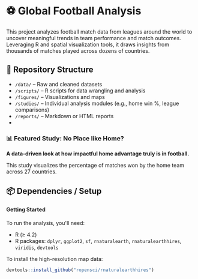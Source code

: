 # ⚽ Global Football Analysis
This project analyzes football match data from leagues around the world to uncover meaningful trends in team performance and match outcomes. Leveraging R and spatial visualization tools, it draws insights from thousands of matches played across dozens of countries.

## 📂 Repository Structure
- `/data/` – Raw and cleaned datasets
- `/scripts/` – R scripts for data wrangling and analysis
- `/figures/` – Visualizations and maps
- `/studies/` – Individual analysis modules (e.g., home win %, league comparisons)
- `/reports/` – Markdown or HTML reports
- 
### 📊 Featured Study: No Place like Home?
**A data-driven look at how impactful home advantage truly is in football.**

This study visualizes the percentage of matches won by the home team across 27 countries.

## 📦 Dependencies / Setup
#### Getting Started
To run the analysis, you'll need:

- R (≥ 4.2)
- R packages: `dplyr`, `ggplot2`, `sf`, `rnaturalearth`, `rnaturalearthhires`, `viridis`, `devtools`

To install the high-resolution map data:
```r
devtools::install_github("ropensci/rnaturalearthhires")

